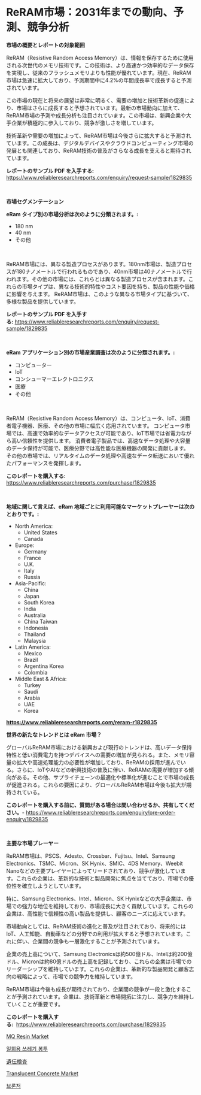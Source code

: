 <p><h1>ReRAM市場：2031年までの動向、予測、競争分析</h1></p><p><strong>市場の概要とレポートの対象範囲</strong></p>
<p><p>ReRAM（Resistive Random Access Memory）は、情報を保存するために使用される次世代のメモリ技術です。この技術は、より高速かつ効率的なデータ保存を実現し、従来のフラッシュメモリよりも性能が優れています。現在、ReRAM市場は急速に拡大しており、予測期間中に4.2%の年間成長率で成長すると予測されています。</p><p>この市場の現在と将来の展望は非常に明るく、需要の増加と技術革新の促進により、市場はさらに成長すると予想されています。最新の市場動向に加えて、ReRAM市場の予測や成長分析も注目されています。この市場は、新興企業や大手企業が積極的に参入しており、競争が激しさを増しています。</p><p>技術革新や需要の増加によって、ReRAM市場は今後さらに拡大すると予測されています。この成長は、デジタルデバイスやクラウドコンピューティング市場の発展とも関連しており、ReRAM技術の普及がさらなる成長を支えると期待されています。</p></p>
<p><strong>レポートのサンプル PDF を入手する:</strong> <a href="https://www.reliableresearchreports.com/enquiry/request-sample/1829835">https://www.reliableresearchreports.com/enquiry/request-sample/1829835</a></p>
<p>&nbsp;</p>
<p><strong>市場セグメンテーション</strong></p>
<p><strong>eRam タイプ別の市場分析は次のように分類されます。:</strong></p>
<p><ul><li>180 nm</li><li>40 nm</li><li>その他</li></ul></p>
<p>&nbsp;</p>
<p><p>ReRAM市場には、異なる製造プロセスがあります。180nm市場は、製造プロセスが180ナノメートルで行われるものであり、40nm市場は40ナノメートルで行われます。その他の市場には、これらとは異なる製造プロセスが含まれます。これらの市場タイプは、異なる技術的特性やコスト要因を持ち、製品の性能や価格に影響を与えます。 ReRAM市場は、このような異なる市場タイプに基づいて、多様な製品を提供しています。</p></p>
<p><strong>レポートのサンプル PDF を入手する:</strong>&nbsp;<a href="https://www.reliableresearchreports.com/enquiry/request-sample/1829835">https://www.reliableresearchreports.com/enquiry/request-sample/1829835</a></p>
<p>&nbsp;</p>
<p><strong> eRam アプリケーション別の市場産業調査は次のように分類されます。:</strong></p>
<p><ul><li>コンピューター</li><li>IoT</li><li>コンシューマーエレクトロニクス</li><li>医療</li><li>その他</li></ul></p>
<p>&nbsp;</p>
<p><p>ReRAM（Resistive Random Access Memory）は、コンピュータ、IoT、消費者電子機器、医療、その他の市場に幅広く応用されています。 コンピュータ市場では、高速で効率的なデータアクセスが可能であり、IoT市場では省電力ながら高い信頼性を提供します。 消費者電子製品では、高速なデータ処理や大容量のデータ保持が可能で、医療分野では高性能な医療機器の開発に貢献します。 その他の市場では、リアルタイムのデータ処理や高速なデータ転送において優れたパフォーマンスを発揮します。</p></p>
<p><strong>このレポートを購入する:</strong>&nbsp; <a href="https://www.reliableresearchreports.com/purchase/1829835">https://www.reliableresearchreports.com/purchase/1829835</a></p>
<p>&nbsp;</p>
<p><strong>地域に関して言えば、eRam 地域ごとに利用可能なマーケットプレーヤーは次のとおりです。:</strong></p>
<p><ul>
    <li>
        North America:
        <ul>
            <li>United States</li>
            <li>Canada</li>
        </ul>
    </li>
    <li>
        Europe:
        <ul>
            <li>Germany</li>
            <li>France</li>
            <li>U.K.</li>
            <li>Italy</li>
            <li>Russia</li>
        </ul>
    </li>
    <li>
        Asia-Pacific:
        <ul>
            <li>China</li>
            <li>Japan</li>
            <li>South Korea</li>
            <li>India</li>
            <li>Australia</li>
            <li>China Taiwan</li>
            <li>Indonesia</li>
            <li>Thailand</li>
            <li>Malaysia</li>
        </ul>
    </li>
    <li>
        Latin America:
        <ul>
            <li>Mexico</li>
            <li>Brazil</li>
            <li>Argentina Korea</li>
            <li>Colombia</li>
        </ul>
    </li>
    <li>
        Middle East & Africa:
        <ul>
            <li>Turkey</li>
            <li>Saudi</li>
            <li>Arabia</li>
            <li>UAE</li>
            <li>Korea</li>
        </ul>
    </li>
    </ul></p>
<p><strong><a href="https://www.reliableresearchreports.com/reram-r1829835">https://www.reliableresearchreports.com/reram-r1829835</a></strong>&nbsp;</p>
<p><strong>世界の新たなトレンドとは eRam 市場？</strong></p>
<p><p>グローバルReRAM市場における新興および現行のトレンドは、高いデータ保持特性と低い消費電力を持つデバイスへの需要の増加が見られる。また、メモリ容量の拡大や高速処理能力の必要性が増加しており、ReRAMの採用が進んでいる。さらに、IoTやAIなどの新興技術の普及に伴い、ReRAMの需要が増加する傾向がある。その他、サプライチェーンの最適化や標準化が進むことで市場の成長が促進される。これらの要因により、グローバルReRAM市場は今後も拡大が期待されている。</p></p>
<p><strong>このレポートを購入する前に、質問がある場合は問い合わせるか、共有してください。</strong>- <a href="https://www.reliableresearchreports.com/enquiry/pre-order-enquiry/1829835">https://www.reliableresearchreports.com/enquiry/pre-order-enquiry/1829835</a></p>
<p>&nbsp;</p>
<p><strong>主要な市場プレーヤー</strong></p>
<p><p>ReRAM市場は、PSCS、Adesto、Crossbar、Fujitsu、Intel、Samsung Electronics、TSMC、Micron、SK Hynix、SMIC、4DS Memory、Weebit Nanoなどの主要プレイヤーによってリードされており、競争が激化しています。これらの企業は、革新的な技術と製品開発に焦点を当てており、市場での優位性を確立しようとしています。</p><p>特に、Samsung Electronics、Intel、Micron、SK Hynixなどの大手企業は、市場での強力な地位を維持しており、市場成長に大きく貢献しています。これらの企業は、高性能で信頼性の高い製品を提供し、顧客のニーズに応えています。</p><p>市場動向としては、ReRAM技術の進化と普及が注目されており、将来的にはIoT、人工知能、自動車などの分野での利用が拡大すると予想されています。これに伴い、企業間の競争も一層激化することが予測されています。</p><p>企業の売上高について、Samsung Electronicsは約500億ドル、Intelは約200億ドル、Micronは約80億ドルの売上高を記録しており、これらの企業は市場でのリーダーシップを維持しています。これらの企業は、革新的な製品開発と顧客志向の戦略によって、市場での競争力を維持しています。</p><p>ReRAM市場は今後も成長が期待されており、企業間の競争が一段と激化することが予測されています。企業は、技術革新と市場開拓に注力し、競争力を維持していくことが重要です。</p></p>
<p><strong>このレポートを購入する:</strong>&nbsp;&nbsp;<a href="https://www.reliableresearchreports.com/purchase/1829835">https://www.reliableresearchreports.com/purchase/1829835</a></p>
<p><p><a href="https://issuu.com/reportprime-2/docs/mq-resin-market-size-2030.pptx">MQ Resin Market</a></p><p><a href="https://github.com/JackieFauhey9089475/Market-Research-Report-List-1/blob/main/570026829721.md">일회용 쓰레기 봉투</a></p><p><a href="https://github.com/AaronVargas43/Market-Research-Report-List-1/blob/main/256040132685.md">遺伝検査</a></p><p><a href="https://issuu.com/reportprime-2/docs/translucent-concrete-market-size-2030.pptx">Translucent Concrete Market</a></p><p><a href="https://medium.com/@cierrahayes645/%EB%B8%8C%EB%A1%A0%EC%A0%80-%EC%8B%9C%EC%9E%A5-%EB%8F%99%ED%96%A5%EA%B3%BC-%EC%8B%9C%EC%9E%A5-%EB%B6%84%EC%84%9D%EC%9D%80-2024-2031%EB%85%84-%EA%B8%B0%EA%B0%84%EC%9D%84-%EB%8C%80%EC%83%81%EC%9C%BC%EB%A1%9C-%EC%98%88%EC%B8%A1%EB%90%98%EC%97%88%EC%8A%B5%EB%8B%88%EB%8B%A4-b769b564445b">브론저</a></p></p>